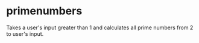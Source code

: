 # primenumbers

Takes a user's input greater than 1 and calculates all prime numbers from 2 to user's input. 